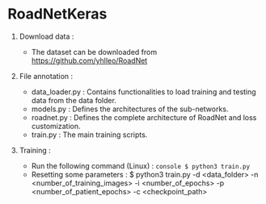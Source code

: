 # RoadNetKeras
1. Download data :
	- The dataset can be downloaded from https://github.com/yhlleo/RoadNet

2. File annotation :
	- data_loader.py : Contains functionalities to load training and testing data from the data folder.
	- models.py : Defines the architectures of the sub-networks.
	- roadnet.py : Defines the complete architecture of RoadNet and loss customization.
	- train.py : The main training scripts.

3. Training :
	- Run the following command (Linux) : ```console $ python3 train.py ```
	- Resetting some parameters :
	$ python3 train.py -d <data_folder>
						-n <number_of_training_images>
						-i <number_of_epochs>
						-p <number_of_patient_epochs>
						-c <checkpoint_path>
